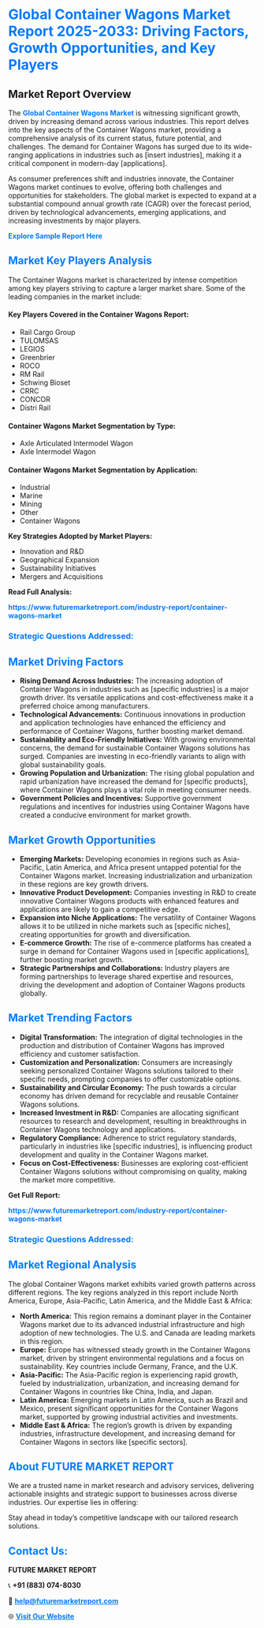 <h1 style="color: #007BFF;">Global Container Wagons Market Report 2025-2033: Driving Factors, Growth Opportunities, and Key Players</h1>

<section id="overview">
<h2>Market Report Overview</h2>
<p>The <a href="https://www.futuremarketreport.com/industry-report/container-wagons-market" style="color: #007BFF; text-decoration: none;"><strong>Global Container Wagons Market</strong></a> is witnessing significant growth, driven by increasing demand across various industries. This report delves into the key aspects of the Container Wagons market, providing a comprehensive analysis of its current status, future potential, and challenges. The demand for Container Wagons has surged due to its wide-ranging applications in industries such as [insert industries], making it a critical component in modern-day [applications].</p>
<p>As consumer preferences shift and industries innovate, the Container Wagons market continues to evolve, offering both challenges and opportunities for stakeholders. The global market is expected to expand at a substantial compound annual growth rate (CAGR) over the forecast period, driven by technological advancements, emerging applications, and increasing investments by major players.</p>
</section>

<section id="overview">
<p><a href="https://www.futuremarketreport.com/request-sample/reportId=116493" style="color: #007BFF; text-decoration: none;"><strong>Explore Sample Report Here</strong></a></p>
</section>

<section id="key-players">
<h2 style="color: #007BFF;">Market Key Players Analysis</h2>
<p>The Container Wagons market is characterized by intense competition among key players striving to capture a larger market share. Some of the leading companies in the market include:</p>
<h4>Key Players Covered in the Container Wagons Report:</h4>
<ul><li>Rail Cargo Group</li><li>TULOMSAS</li><li>LEGIOS</li><li>Greenbrier</li><li>ROCO</li><li>RM Rail</li><li>Schwing Bioset</li><li>CRRC</li><li>CONCOR</li><li>Distri Rail</li></ul>
<h4>Container Wagons Market Segmentation by Type:</h4>
<ul><li>Axle Articulated Intermodel Wagon</li><li>Axle Intermodel Wagon</li></ul>

<h4>Container Wagons Market Segmentation by Application:</h4>
<ul><li>Industrial</li><li>Marine</li><li>Mining</li><li>Other</li><li>Container Wagons</li></ul>
<p><strong>Key Strategies Adopted by Market Players:</strong></p>
<ul>
<li>Innovation and R&D</li>
<li>Geographical Expansion</li>
<li>Sustainability Initiatives</li>
<li>Mergers and Acquisitions</li>
</ul>
</section>

<section>
<p><strong>Read Full Analysis: </strong></p><a href="https://www.futuremarketreport.com/industry-report/container-wagons-market" style="color: #007BFF; text-decoration: none;"><strong>https://www.futuremarketreport.com/industry-report/container-wagons-market</strong></a>
<h3 style="color: #007BFF;">Strategic Questions Addressed:</h3>
</section>

<section id="driving-factors">
<h2 style="color: #007BFF;">Market Driving Factors</h2>
<ul>
<li><strong>Rising Demand Across Industries:</strong> The increasing adoption of Container Wagons in industries such as [specific industries] is a major growth driver. Its versatile applications and cost-effectiveness make it a preferred choice among manufacturers.</li>
<li><strong>Technological Advancements:</strong> Continuous innovations in production and application technologies have enhanced the efficiency and performance of Container Wagons, further boosting market demand.</li>
<li><strong>Sustainability and Eco-Friendly Initiatives:</strong> With growing environmental concerns, the demand for sustainable Container Wagons solutions has surged. Companies are investing in eco-friendly variants to align with global sustainability goals.</li>
<li><strong>Growing Population and Urbanization:</strong> The rising global population and rapid urbanization have increased the demand for [specific products], where Container Wagons plays a vital role in meeting consumer needs.</li>
<li><strong>Government Policies and Incentives:</strong> Supportive government regulations and incentives for industries using Container Wagons have created a conducive environment for market growth.</li>
</ul>
</section>

<section id="growth-opportunities">
<h2 style="color: #007BFF;">Market Growth Opportunities</h2>
<ul>
<li><strong>Emerging Markets:</strong> Developing economies in regions such as Asia-Pacific, Latin America, and Africa present untapped potential for the Container Wagons market. Increasing industrialization and urbanization in these regions are key growth drivers.</li>
<li><strong>Innovative Product Development:</strong> Companies investing in R&D to create innovative Container Wagons products with enhanced features and applications are likely to gain a competitive edge.</li>
<li><strong>Expansion into Niche Applications:</strong> The versatility of Container Wagons allows it to be utilized in niche markets such as [specific niches], creating opportunities for growth and diversification.</li>
<li><strong>E-commerce Growth:</strong> The rise of e-commerce platforms has created a surge in demand for Container Wagons used in [specific applications], further boosting market growth.</li>
<li><strong>Strategic Partnerships and Collaborations:</strong> Industry players are forming partnerships to leverage shared expertise and resources, driving the development and adoption of Container Wagons products globally.</li>
</ul>
</section>

<section id="trending-factors">
<h2 style="color: #007BFF;">Market Trending Factors</h2>
<ul>
<li><strong>Digital Transformation:</strong> The integration of digital technologies in the production and distribution of Container Wagons has improved efficiency and customer satisfaction.</li>
<li><strong>Customization and Personalization:</strong> Consumers are increasingly seeking personalized Container Wagons solutions tailored to their specific needs, prompting companies to offer customizable options.</li>
<li><strong>Sustainability and Circular Economy:</strong> The push towards a circular economy has driven demand for recyclable and reusable Container Wagons solutions.</li>
<li><strong>Increased Investment in R&D:</strong> Companies are allocating significant resources to research and development, resulting in breakthroughs in Container Wagons technology and applications.</li>
<li><strong>Regulatory Compliance:</strong> Adherence to strict regulatory standards, particularly in industries like [specific industries], is influencing product development and quality in the Container Wagons market.</li>
<li><strong>Focus on Cost-Effectiveness:</strong> Businesses are exploring cost-efficient Container Wagons solutions without compromising on quality, making the market more competitive.</li>
</ul>
</section>

<section>
<p><strong>Get Full Report: </strong></p><a href="https://www.futuremarketreport.com/industry-report/container-wagons-market" style="color: #007BFF; text-decoration: none;"><strong>https://www.futuremarketreport.com/industry-report/container-wagons-market</strong></a>
<h3 style="color: #007BFF;">Strategic Questions Addressed:</h3>
</section>


<section id="regional-analysis">
<h2 style="color: #007BFF;">Market Regional Analysis</h2>
<p>The global Container Wagons market exhibits varied growth patterns across different regions. The key regions analyzed in this report include North America, Europe, Asia-Pacific, Latin America, and the Middle East & Africa:</p>
<ul>
<li><strong>North America:</strong> This region remains a dominant player in the Container Wagons market due to its advanced industrial infrastructure and high adoption of new technologies. The U.S. and Canada are leading markets in this region.</li>
<li><strong>Europe:</strong> Europe has witnessed steady growth in the Container Wagons market, driven by stringent environmental regulations and a focus on sustainability. Key countries include Germany, France, and the U.K.</li>
<li><strong>Asia-Pacific:</strong> The Asia-Pacific region is experiencing rapid growth, fueled by industrialization, urbanization, and increasing demand for Container Wagons in countries like China, India, and Japan.</li>
<li><strong>Latin America:</strong> Emerging markets in Latin America, such as Brazil and Mexico, present significant opportunities for the Container Wagons market, supported by growing industrial activities and investments.</li>
<li><strong>Middle East & Africa:</strong> The region’s growth is driven by expanding industries, infrastructure development, and increasing demand for Container Wagons in sectors like [specific sectors].</li>
</ul>
</section>

<footer>
<h2 style="color: #007BFF;">About FUTURE MARKET REPORT</h2>
<p>We are a trusted name in market research and advisory services, delivering actionable insights and strategic support to businesses across diverse industries. Our expertise lies in offering:</p>

<p>Stay ahead in today’s competitive landscape with our tailored research solutions.</p>

<h2 style="color: #007BFF;">Contact Us:</h2>
<p><strong>FUTURE MARKET REPORT</strong></p>
<p>📞 <strong>+91 (883) 074-8030</strong></p>
<p>📧 <strong><a href="mailto:help@futuremarketreport.com" style="color: #007BFF;">help@futuremarketreport.com</a></strong></p>
<p>🌐 <strong><a href="https://www.futuremarketreport.com/" style="color: #007BFF;">Visit Our Website</a></strong></p>
</footer>